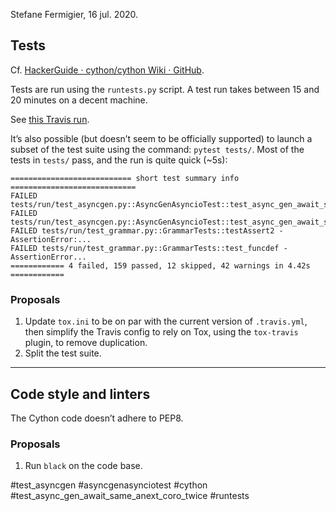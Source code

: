 Stefane Fermigier, 16 jul. 2020.

## Tests
Cf. [HackerGuide · cython/cython Wiki · GitHub](https://github.com/cython/cython/wiki/HackerGuide#tests).

Tests are run using the `runtests.py` script. A test run takes between 15 and 20 minutes on a decent machine.

See [this Travis run](https://travis-ci.com/github/abilian/cython/builds/175864790).

It’s also possible (but doesn’t seem to be officially supported) to launch a subset of the test suite using the command: `pytest tests/`. Most of the tests in `tests/` pass, and the run is quite quick (~5s):

```
=========================== short test summary info ============================
FAILED tests/run/test_asyncgen.py::AsyncGenAsyncioTest::test_async_gen_await_same_aclose_coro_twice
FAILED tests/run/test_asyncgen.py::AsyncGenAsyncioTest::test_async_gen_await_same_anext_coro_twice
FAILED tests/run/test_grammar.py::GrammarTests::testAssert2 - AssertionError:...
FAILED tests/run/test_grammar.py::GrammarTests::test_funcdef - AssertionError...
============ 4 failed, 159 passed, 12 skipped, 42 warnings in 4.42s ============
```


### Proposals

1. Update `tox.ini` to be on par with the current version of `.travis.yml`,  then simplify the Travis config to rely on Tox, using the `tox-travis` plugin, to remove duplication.
2. Split the test suite.

---

## Code style and linters
The Cython code doesn’t adhere to PEP8. 


### Proposals
1. Run `black` on the code base.

<!-- Keywords -->
#test_asyncgen #asyncgenasynciotest #cython #test_async_gen_await_same_anext_coro_twice #runtests
<!-- /Keywords -->
